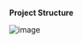 **Project Structure**

![image](https://github.com/Minhazbs23/HBK_Test_Automation/assets/105288216/eabb7645-37f6-4a76-8ad6-4f078a13b732)


